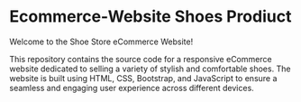 # Ecommerce-Website Shoes Prodiuct

Welcome to the Shoe Store eCommerce Website!

This repository contains the source code for a responsive eCommerce website dedicated to selling a variety of stylish and comfortable shoes. The website is built using HTML, CSS, Bootstrap, and JavaScript to ensure a seamless and engaging user experience across different devices.
